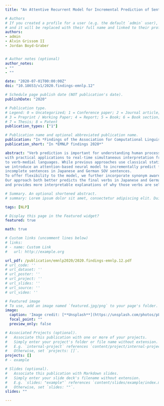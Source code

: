 ```yaml
---
title: "An Attentive Recurrent Model for Incremental Prediction of Sentence-final Verbs"

# Authors
# If you created a profile for a user (e.g. the default `admin` user), write the username (folder name) here 
# and it will be replaced with their full name and linked to their profile.
authors:
- admin
- Alvin Grissom II
- Jordan Boyd-Graber


# Author notes (optional)
author_notes:
- ""
- ""

date: "2020-07-01T00:00:00Z"
doi: "10.18653/v1/2020.findings-emnlp.12"

# Schedule page publish date (NOT publication's date).
publishDate: "2020"

# Publication type.
# Legend: 0 = Uncategorized; 1 = Conference paper; 2 = Journal article;
# 3 = Preprint / Working Paper; 4 = Report; 5 = Book; 6 = Book section;
# 7 = Thesis; 8 = Patent
publication_types: ["1"]

# Publication name and optional abbreviated publication name.
publication: "In *Findings of the Association for Computational Linguistics: EMNLP 2020*"
publication_short: "In *EMNLP findings 2020*"

abstract: "Verb prediction is important for understanding human processing of verb-final languages, 
with practical applications to real-time simultaneous interpretation from verb-final 
to verb-medial languages. While previous approaches use classical statistical models, 
we introduce an attention-based neural model to incrementally predict final verbs on 
incomplete sentences in Japanese and German SOV sentences. 
To offer flexibility to the model, we further incorporate synonym awareness. 
Our approach both better predicts the final verbs in Japanese and German 
and provides more interpretable explanations of why those verbs are selected."

# Summary. An optional shortened abstract.
# summary: Lorem ipsum dolor sit amet, consectetur adipiscing elit. Duis posuere tellus ac convallis placerat. Proin tincidunt magna sed ex sollicitudin condimentum.

tags: [NLP]

# Display this page in the Featured widget?
featured: true

math: true

# Custom links (uncomment lines below)
# links:
# - name: Custom Link
#   url: http://example.org

url_pdf: /publication/emnlp2020/2020.findings-emnlp.12.pdf
# url_code: ''
# url_dataset: ''
# url_poster: ''
# url_project: ''
# url_slides: ''
# url_source: ''
# url_video: ''

# Featured image
# To use, add an image named `featured.jpg/png` to your page's folder. 
image:
  caption: 'Image credit: [**Unsplash**](https://unsplash.com/photos/pLCdAaMFLTE)'
  focal_point: ""
  preview_only: false

# Associated Projects (optional).
#   Associate this publication with one or more of your projects.
#   Simply enter your project's folder or file name without extension.
#   E.g. `internal-project` references `content/project/internal-project/index.md`.
#   Otherwise, set `projects: []`.
projects: []
# - example

# Slides (optional).
#   Associate this publication with Markdown slides.
#   Simply enter your slide deck's filename without extension.
#   E.g. `slides: "example"` references `content/slides/example/index.md`.
#   Otherwise, set `slides: ""`.
slides: ""

---
```

